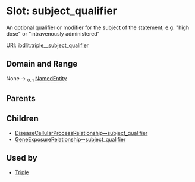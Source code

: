 
# Slot: subject_qualifier


An optional qualifier or modifier for the subject of the statement, e.g. "high dose" or "intravenously administered"

URI: [ibdlit:triple__subject_qualifier](http://w3id.org/ontogpt/ibd_literature/triple__subject_qualifier)


## Domain and Range

None &#8594;  <sub>0..1</sub> [NamedEntity](NamedEntity.md)

## Parents


## Children

 *  [DiseaseCellularProcessRelationship➞subject_qualifier](DiseaseCellularProcessRelationship_subject_qualifier.md)
 *  [GeneExposureRelationship➞subject_qualifier](GeneExposureRelationship_subject_qualifier.md)

## Used by

 * [Triple](Triple.md)
